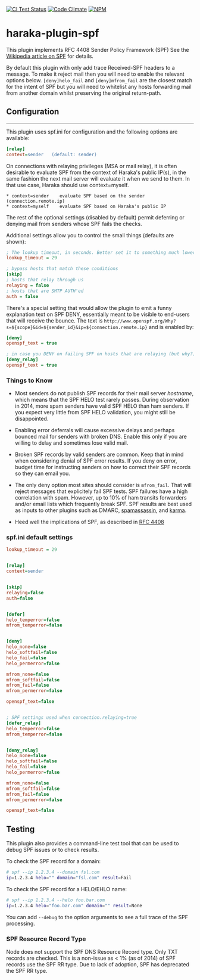 [![CI Test Status][ci-img]][ci-url]
[![Code Climate][clim-img]][clim-url]
[![NPM][npm-img]][npm-url]

# haraka-plugin-spf

This plugin implements RFC 4408 Sender Policy Framework (SPF)
See the [Wikipedia article on SPF](http://en.wikipedia.org/wiki/Sender_Policy_Framework) for details.

By default this plugin with only add trace Received-SPF headers to a message.
To make it reject mail then you will need to enable the relevant options below.
`[deny]helo_fail` and `[deny]mfrom_fail` are the closest match for the intent
of SPF but you will need to whitelist any hosts forwarding mail from another
domain whilst preserving the original return-path.

## Configuration

-------------

This plugin uses spf.ini for configuration and the following options are
available:


```ini
[relay]
context=sender   (default: sender)
```

On connections with relaying privileges (MSA or mail relay), it is often
desirable to evaluate SPF from the context of Haraka's public IP(s), in the
same fashion the next mail server will evaluate it when we send to them.
In that use case, Haraka should use context=myself.

    * context=sender    evaluate SPF based on the sender (connection.remote.ip)
    * context=myself    evaluate SPF based on Haraka's public IP

The rest of the optional settings (disabled by default) permit deferring or
denying mail from senders whose SPF fails the checks.

Additional settings allow you to control the small things (defaults are shown):

```ini
; The lookup timeout, in seconds. Better set it to something much lower than this.
lookup_timeout = 29

; bypass hosts that match these conditions
[skip]
; hosts that relay through us
relaying = false
; hosts that are SMTP AUTH'ed
auth = false
```

There's a special setting that would allow the plugin to emit a funny explanation text on SPF DENY, essentially meant to be visible to end-users that will receive the bounce. The text is `http://www.openspf.org/Why?s=${scope}&id=${sender_id}&ip=${connection.remote.ip}` and is enabled by:

```ini
[deny]
openspf_text = true

; in case you DENY on failing SPF on hosts that are relaying (but why?)
[deny_relay]
openspf_text = true
```

### Things to Know

* Most senders do not publish SPF records for their mail server *hostname*,
  which means that the SPF HELO test rarely passes. During observation in 2014,
  more spam senders have valid SPF HELO than ham senders. If you expect very
  little from SPF HELO validation, you might still be disappointed.

* Enabling error deferrals will cause excessive delays and perhaps bounced
  mail for senders with broken DNS. Enable this only if you are willing to
  delay and sometimes lose valid mail.

* Broken SPF records by valid senders are common. Keep that in mind when
  considering denial of SPF error results. If you deny on error, budget
  time for instructing senders on how to correct their SPF records so they
  can email you.

* The only deny option most sites should consider is `mfrom_fail`. That will
  reject messages that explicitely fail SPF tests. SPF failures have a high
  correlation with spam. However, up to 10% of ham transits forwarders and/or
  email lists which frequently break SPF. SPF results are best used as inputs
  to other plugins such as DMARC, [spamassassin](http://haraka.github.io/manual/plugins/spamassassin.html), and [karma](http://haraka.github.io/manual/plugins/karma.html).

* Heed well the implications of SPF, as described in [RFC 4408](http://tools.ietf.org/html/rfc4408#section-9.3)

### spf.ini default settings

```ini
lookup_timeout = 29


[relay]
context=sender


[skip]
relaying=false
auth=false


[defer]
helo_temperror=false
mfrom_temperror=false


[deny]
helo_none=false
helo_softfail=false
helo_fail=false
helo_permerror=false

mfrom_none=false
mfrom_softfail=false
mfrom_fail=false
mfrom_permerror=false

openspf_text=false


; SPF settings used when connection.relaying=true
[defer_relay]
helo_temperror=false
mfrom_temperror=false


[deny_relay]
helo_none=false
helo_softfail=false
helo_fail=false
helo_permerror=false

mfrom_none=false
mfrom_softfail=false
mfrom_fail=false
mfrom_permerror=false

openspf_text=false
```


Testing
-------

This plugin also provides a command-line test tool that can be used to debug SPF issues or to check results.

To check the SPF record for a domain:

```sh
# spf --ip 1.2.3.4 --domain fsl.com
ip=1.2.3.4 helo="" domain="fsl.com" result=Fail
```

To check the SPF record for a HELO/EHLO name:

```sh
# spf --ip 1.2.3.4 --helo foo.bar.com
ip=1.2.3.4 helo="foo.bar.com" domain="" result=None
```

You can add `--debug` to the option arguments to see a full trace of the SPF processing.

### SPF Resource Record Type

Node does not support the SPF DNS Resource Record type. Only TXT records are
checked. This is a non-issue as < 1% (as of 2014) of SPF records use the SPF RR type. Due to lack of adoption, SPF has deprecated the SPF RR type.


<!-- leave these buried at the bottom of the document -->
[ci-img]: https://github.com/haraka/haraka-plugin-spf/actions/workflows/ci.yml/badge.svg
[ci-url]: https://github.com/haraka/haraka-plugin-spf/actions/workflows/ci.yml
[clim-img]: https://codeclimate.com/github/haraka/haraka-plugin-spf/badges/gpa.svg
[clim-url]: https://codeclimate.com/github/haraka/haraka-plugin-spf
[npm-img]: https://nodei.co/npm/haraka-plugin-spf.png
[npm-url]: https://www.npmjs.com/package/haraka-plugin-spf
